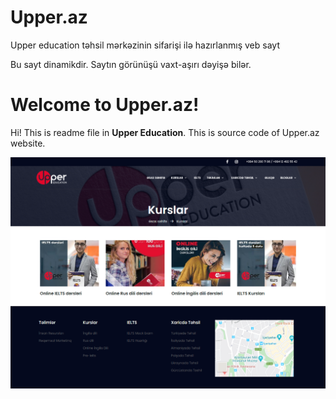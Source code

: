 # Upper.az
Upper education təhsil mərkəzinin sifarişi ilə hazırlanmış veb sayt

Bu sayt dinamikdir. Saytın görünüşü vaxt-aşırı dəyişə bilər.

# Welcome to Upper.az!

Hi! This is readme file in **Upper Education**. This is source code of Upper.az website.

![Upper.az site srceenshot image](https://raw.githubusercontent.com/azer1ghost/Upper.az/master/screenshut.png)
